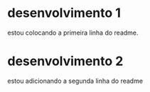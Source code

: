 # desenvolvimento 1
estou colocando a primeira linha do readme.

# desenvolvimento 2
estou adicionando a segunda linha do readme